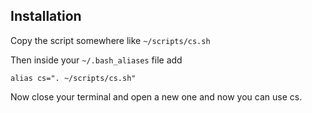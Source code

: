## Installation
Copy the script somewhere like `~/scripts/cs.sh`


Then inside your `~/.bash_aliases` file add


`alias cs=". ~/scripts/cs.sh"`


Now close your terminal and open a new one and now you can use cs.

